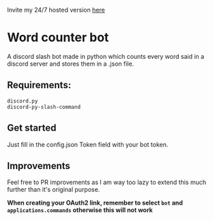 Invite my 24/7 hosted version [here](https://discord.com/api/oauth2/authorize?client_id=828031905776533554&permissions=66560&scope=applications.commands%20bot)
# Word counter bot
A discord slash bot made in python which counts every word said in a discord server and stores them in a .json file.

## Requirements:
```
discord.py
discord-py-slash-command
```

## Get started
Just fill in the config.json Token field with your bot token.




## Improvements

Feel free to PR improvements as I am way too lazy to extend this much further than it's original purpose.


**When creating your OAuth2 link, remember to select `bot` and `applications.commands` otherwise this will not work**

